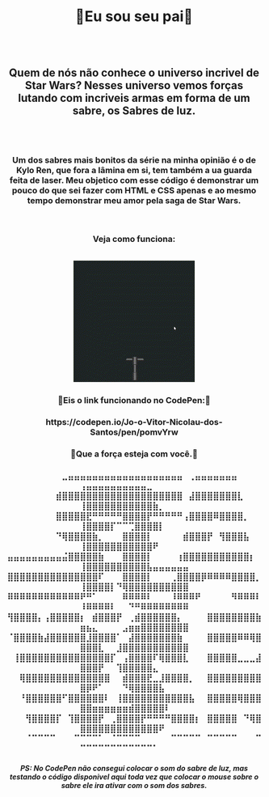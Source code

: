 <span align=center>
<h1 >🌌Eu sou seu pai🌌</h1><br><br>
<h2 >Quem de nós não conhece o universo incrivel de Star Wars? Nesses universo vemos forças lutando com incriveis armas em forma de um sabre, os Sabres de luz.</h2> <br><br>
<h3 >Um dos sabres mais bonitos da série na minha opinião é o de Kylo Ren, que fora a lâmina em si, tem também a ua guarda feita de laser. Meu objetico com esse código é demonstrar um pouco do que sei fazer com HTML e CSS apenas e ao mesmo tempo demonstrar meu amor pela saga de Star Wars.</h3> <br>
<h3 >Veja como funciona:</h3><br>
<div align=center>
  <img src="git sabre.gif" alt="gif" autoplay>
</div>
  <h3>🔗Eis o link funcionando no CodePen:🔗</h3>
  <h3>https://codepen.io/Jo-o-Vitor-Nicolau-dos-Santos/pen/pomvYrw</h3>
  <h3>🌟Que a força esteja com você.🌟</h3>
  <h3>
    ⠀⠀⠀⠀⠀⠀⠀⠀⠀⣀⣤⣤⣤⣤⣤⣤⣤⣤⣤⣤⣤⣤⣤⣤⣤⣤⣤⣤⣤⠀⢀⣤⣤⣤⣤⣤⣤⣤⠀⠀⠀⠀⢠⣤⣤⣤⣤⣤⣤⣤⣤⣤⣤⣀⠀⠀⠀⠀⠀⠀
⠀⠀⠀⠀⠀⠀⠀⠀⣾⣿⣿⣿⣿⣿⣿⣿⣿⣿⣿⣿⣿⣿⣿⣿⣿⣿⣿⣿⣿⠀⣼⣿⣿⣿⣿⣿⣿⣿⣇⠀⠀⠀⢸⣿⣿⣿⣿⣿⣿⣿⣿⣿⣿⣿⣷⡀⠀⠀⠀⠀
⠀⠀⠀⠀⠀⠀⠀⠀⣿⣿⣿⣿⣿⣟⠛⠛⠛⠛⠛⣿⣿⣿⣿⡟⠛⠛⠛⠛⠛⢠⣿⣿⣿⣿⠿⣿⣿⣿⣿⡀⠀⠀⢸⣿⣿⣿⣿⡏⠉⠉⢉⣿⣿⣿⣿⡇⠀⠀⠀⠀
⠀⠀⠀⠀⠀⠀⠀⠀⠙⢿⣿⣿⣿⣿⣷⡀⠀⠀⠀⣿⣿⣿⣿⡇⠀⠀⠀⠀⠀⣾⣿⣿⣿⡟⠀⢻⣿⣿⣿⣧⠀⠀⢸⣿⣿⣿⣿⣿⣿⣿⣿⣿⣿⣿⠟⠀⠀⠀⠀⠀
⣤⣤⣤⣤⣤⣤⣤⣤⣤⣬⣿⣿⣿⣿⣿⣷⠀⠀⠀⣿⣿⣿⣿⡇⠀⠀⠀⠀⢰⣿⣿⣿⣿⣿⣿⣿⣿⣿⣿⣿⡆⠀⢸⣿⣿⣿⣿⣿⣿⣿⣿⣿⣿⣧⣤⣤⣤⣤⣤⣤
⣿⣿⣿⣿⣿⣿⣿⣿⣿⣿⣿⣿⣿⣿⣿⠏⠀⠀⠀⣿⣿⣿⣿⡇⠀⠀⠀⢀⣿⣿⣿⣿⡿⠿⠿⠿⠿⣿⣿⣿⣿⡀⢸⣿⣿⣿⣿⡇⠙⢿⣿⣿⣿⣿⣿⣿⣿⣿⣿⣿
⠿⠿⠿⠿⠿⠿⠿⠿⠿⠿⠿⠿⠟⠛⠁⠀⠀⠀⠀⠿⠿⠿⠿⠇⠀⠀⠀⠸⠿⠿⠿⠟⠀⠀⠀⠀⠀⠻⠿⠿⠿⠇⠸⠿⠿⠿⠿⠇⠀⠀⠙⠛⠿⠿⠿⠿⠿⠿⠿⠿
⢻⣿⣿⣿⣿⡄⢠⣿⣿⣿⣿⣿⡆⠀⣾⣿⣿⣿⡟⠀⢀⣾⣿⣿⣿⣿⣿⣿⡄⠀⠀⠀⠀⣿⣿⣿⣿⣿⣿⣿⣿⣷⣶⣦⣄⠀⠀⠀⠀⣠⣶⣶⣿⣿⣿⣿⣿⣿⣿⣿
⠈⣿⣿⣿⣿⣷⣼⣿⣿⣿⣿⣿⣿⣸⣿⣿⣿⣿⠁⠀⣼⣿⣿⣿⣿⣿⣿⣿⣷⠀⠀⠀⠀⣿⣿⣿⣿⣿⠿⠿⢿⣿⣿⣿⣿⣇⠀⠀⣸⣿⣿⣿⣿⣿⣿⣿⣿⣿⣿⣿
⠀⢸⣿⣿⣿⣿⣿⣿⣿⣿⣿⣿⣿⣿⣿⣿⣿⡏⠀⢠⣿⣿⣿⣿⠏⢿⣿⣿⣿⣇⠀⠀⠀⣿⣿⣿⣿⣿⣀⣀⣀⣼⣿⣿⣿⡟⠀⠀⢹⣿⣿⣿⣿⣿⣄⠀⠀⠀⠀⠀
⠀⠀⢿⣿⣿⣿⣿⣿⣿⣿⣿⣿⣿⣿⣿⣿⣿⠀⠀⣾⣿⣿⣿⣟⣀⣸⣿⣿⣿⣿⡀⠀⠀⣿⣿⣿⣿⣿⣿⣿⣿⣿⣿⡿⠟⠁⠀⠀⠀⠙⢿⣿⣿⣿⣿⣧⠀⠀⠀⠀
⠀⠀⠘⣿⣿⣿⣿⣿⣿⠋⣿⣿⣿⣿⣿⣿⠇⠀⢸⣿⣿⣿⣿⣿⣿⣿⣿⣿⣿⣿⣧⠀⠀⣿⣿⣿⣿⣿⢿⣿⣿⣿⣿⣿⣶⣶⣶⣶⣶⣶⣾⣿⣿⣿⣿⣿⠇⠀⠀⠀
⠀⠀⠀⢻⣿⣿⣿⣿⡏⠀⢹⣿⣿⣿⣿⡟⠀⢀⣿⣿⣿⣿⡟⠛⠛⠛⠛⣿⣿⣿⣿⡆⠀⣿⣿⣿⣿⣿⠀⠙⢿⣿⣿⣿⣿⣿⣿⣿⣿⣿⣿⣿⣿⣿⣿⠟⠀⠀⠀⠀
⠀⠀⠀⠈⠉⠉⠉⠉⠀⠀⠀⠉⠉⠉⠉⠁⠀⠈⠉⠉⠉⠉⠀⠀⠀⠀⠀⠉⠉⠉⠉⠉⠀⠉⠉⠉⠉⠉⠀⠀⠀⠉⠉⠉⠉⠉⠉⠉⠉⠉⠉⠉⠉⠉⠁⠀⠀⠀⠀⠀
  </h3>
  <h5>PS: No CodePen não consegui colocar o som do sabre de luz, mas testando o código disponivel aqui toda vez que colocar o mouse sobre o sabre ele ira ativar com o som dos sabres.</h5>
</span>
